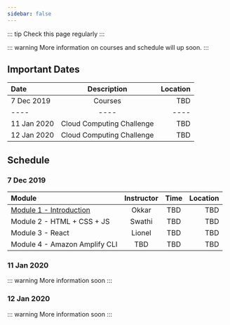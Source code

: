```yaml
---
sidebar: false
---
```


::: tip
Check this page regularly
:::

::: warning
More information on courses and schedule will up soon.
:::

## Important Dates

<center>

| Date        	| Description               	| Location 	|
| :-----------	|:-------------------------:	|--------:	|
| 7 Dec 2019  	| Courses                   	| TBD      	|
| ----        	| ----                       	| ----     	|
| 11 Jan 2020 	| Cloud Computing Challenge 	| TBD      	|
| 12 Jan 2020 	| Cloud Computing Challenge 	| TBD      	|

</center>

## Schedule

### 7 Dec 2019

| Module                                	| Instructor 	| Time 	| Location 	|
|:--------------------------------------	|:----------:	|:----:	|---------:	|
| [Module 1 - Introduction](/module_1/) 	|    Okkar   	|  TBD 	|      TBD 	|
| Module 2 - HTML + CSS + JS            	|   Swathi   	|  TBD 	|      TBD 	|
| Module 3 - React                      	|   Lionel   	|  TBD 	|      TBD 	|
| Module 4 - Amazon Amplify CLI         	|     TBD    	|  TBD 	|      TBD 	|

### 11 Jan 2020

::: warning
More information soon
:::

### 12 Jan 2020

::: warning
More information soon
:::